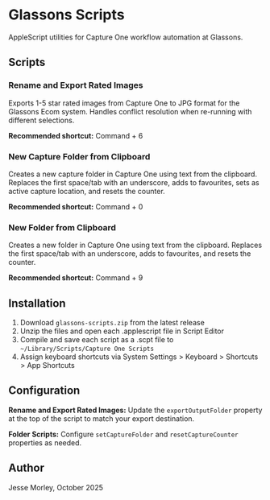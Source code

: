 # Glassons Scripts

AppleScript utilities for Capture One workflow automation at Glassons.

## Scripts

### Rename and Export Rated Images
Exports 1-5 star rated images from Capture One to JPG format for the Glassons Ecom system. Handles conflict resolution when re-running with different selections.

**Recommended shortcut:** Command + 6

### New Capture Folder from Clipboard
Creates a new capture folder in Capture One using text from the clipboard. Replaces the first space/tab with an underscore, adds to favourites, sets as active capture location, and resets the counter.

**Recommended shortcut:** Command + 0

### New Folder from Clipboard
Creates a new folder in Capture One using text from the clipboard. Replaces the first space/tab with an underscore, adds to favourites, and resets the counter.

**Recommended shortcut:** Command + 9

## Installation

1. Download `glassons-scripts.zip` from the latest release
2. Unzip the files and open each .applescript file in Script Editor
3. Compile and save each script as a .scpt file to `~/Library/Scripts/Capture One Scripts`
4. Assign keyboard shortcuts via System Settings > Keyboard > Shortcuts > App Shortcuts

## Configuration

**Rename and Export Rated Images:** Update the `exportOutputFolder` property at the top of the script to match your export destination.

**Folder Scripts:** Configure `setCaptureFolder` and `resetCaptureCounter` properties as needed.

## Author

Jesse Morley, October 2025
